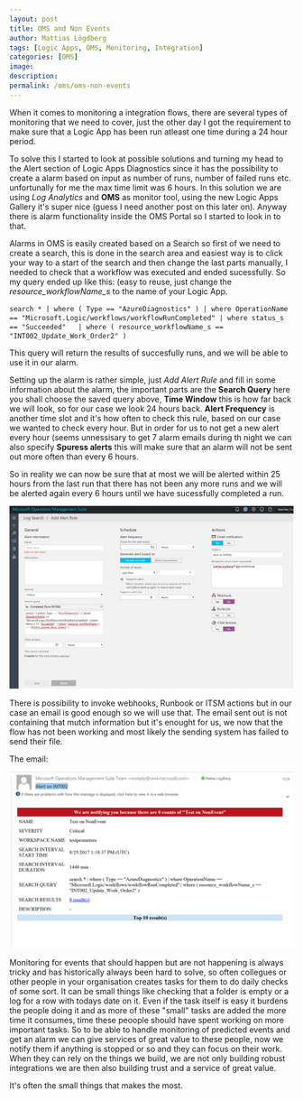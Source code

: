 ```yaml
---
layout: post
title: OMS and Non Events
author: Mattias Lögdberg
tags: [Logic Apps, OMS, Monitoring, Integration]
categories: [OMS]
image: 
description: 
permalink: /oms/oms-non-events
---
```

When it comes to monitoring a integration flows, there are several types of monitoring that we need to cover, just the other day I got the requirement to make sure that a Logic App has been run atleast one time during a 24 hour period.

To solve this I started to look at possible solutions and turning my head to the Alert section of Logic Apps Diagnostics since it has the possibility to create a alarm based on input as number of runs, number of failed runs etc. unfortunally for me the max time limit was 6 hours. 
In this solution we are using *Log Analytics* and **OMS** as monitor tool, using the new Logic Apps Gallery it's super nice (guess I need another post on this later on). Anyway there is alarm functionality inside the OMS Portal so I started to look in to that.


Alarms in OMS is easily created based on a Search so first of we need to create a search, this is done in the search area and easiest way is to click your way to a start of the search and then change the last parts manually, I needed to check that a workflow was executed and ended sucessfully.
So my query ended up like this: (easy to reuse, just change the *resource_workflowName_s* to the name of your Logic App.

```
search * | where ( Type == "AzureDiagnostics" ) | where OperationName == "Microsoft.Logic/workflows/workflowRunCompleted" | where status_s == "Succeeded"   | where ( resource_workflowName_s == "INT002_Update_Work_Order2" )  
```

This query will return the results of succesfully runs, and we will be able to use it in our alarm.

Setting up the alarm is rather simple, just *Add Alert Rule* and fill in some information about the alarm, the important parts are the **Search Query** here you shall choose the saved query above, **Time Window** this is how far back we will look, so for our case we look 24 hours back.
**Alert Frequency** is another time slot and it's how often to check this rule, based on our case we wanted to check every hour. But in order for us to not get a new alert every hour (seems unnessisary to get 7 alarm emails during th night we can also specify **Spuress alerts** this will make sure that an alarm will not be sent out more often than every 6 hours.

So in reality we can now be sure that at most we will be alerted within 25 hours from the last run that there has not been any more runs and we will be alerted again every 6 hours until we have sucessfully completed a run.

[![](/assets/uploads/2017/08/OMS-non-event-alarm.png)](/assets/uploads/2017/08/OMS-non-event-alarm.png)

There is possibility to invoke webhooks, Runbook or ITSM actions but in our case an email is good enough so we will use that.
The email sent out is not containing that mutch information but it's enought for us, we now that the flow has not been working and most likely the sending system has failed to send their file.

The email:

[![](/assets/uploads/2017/08/OMS-non-event-alarm-email.png)](/assets/uploads/2017/08/OMS-non-event-alarm-email.png)

Monitoring for events that should happen but are not happening is always tricky and has historically always been hard to solve, so often collegues or other people in your organisation creates tasks for them to do daily checks of some sort. It can be small things like checking that a folder is empty or a log for a row with todays date on it.
Even if the task itself is easy it burdens the people doing it and as more of these "small" tasks are added the more time it consumes, time these peoople should have spent working on more important tasks.
So to be able to handle monitoring of predicted events and get an alarm we can give services of great value to these people, now we notify them if anything is stopped or so and they can focus on their work. When they can rely on the things we build, we are not only building robust integrations we are then also building trust and a service of great value.

It's often the small things that makes the most.
